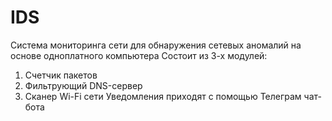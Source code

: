 # IDS
Система мониторинга сети для обнаружения сетевых аномалий на основе одноплатного компьютера
Состоит из 3-х модулей:
1. Счетчик пакетов 
2. Фильтрующий DNS-сервер
3. Сканер Wi-Fi сети
Уведомления приходят с помощью Телеграм чат-бота
